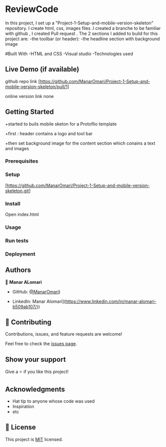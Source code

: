 # ReviewCode
In this project, I set up a "Project-1-Setup-and-mobile-version-skeleton" repository. I create html, css, images files .I created a branche to be familiar with github , I created Pull request .
The 2 sections I added to build for this project are:
-the toolbar (or header):
-the headline section with background image

#Built With
-HTML and CSS
-Visual studio
-Technologies used

## Live Demo (if available)
github repo link 
[https://github.com/ManarOmari/Project-1-Setup-and-mobile-version-skeleton/pull/1]

online version link 
none 

## Getting Started

+started to buils mobile sketon for a Protoflio template 

+first : header contains a logo and tool bar 

+then set background image for the content section which conains a text and images 

### Prerequisites

### Setup
[https://github.com/ManarOmari/Project-1-Setup-and-mobile-version-skeleton.git]

### Install
Open index.html
### Usage

### Run tests

### Deployment



## Authors

👤 **Manar ALomari**

- GitHub: [@ManarOmari](https://github.com/ManarOmari))

- LinkedIn: Manar Alomari](https://www.linkedin.com/in/manar-alomari-b509ab107/))



## 🤝 Contributing

Contributions, issues, and feature requests are welcome!

Feel free to check the [issues page](../../issues/).

## Show your support

Give a ⭐️ if you like this project!

## Acknowledgments

- Hat tip to anyone whose code was used
- Inspiration
- etc

## 📝 License

This project is [MIT](./MIT.md) licensed.
